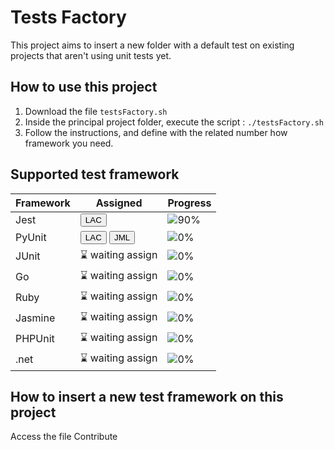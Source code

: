 # Tests Factory

This project aims to insert a new folder with a default test on existing projects that aren't using unit tests yet. 

## How to use this project 
1. Download the file `testsFactory.sh`
2. Inside the principal project folder, execute the script : `./testsFactory.sh`
3. Follow the instructions, and define with the related number how framework you need.

## Supported test framework

<!-- begin-progress-table -->

| Framework                                   | Assigned          | Progress |
| ------------------------------------------- | ----------------- | -------- |
| Jest                                        |  <button onclick="https://github.com/arctouch-leticiacoelho" type="button" name="button">LAC</button>|![90%](https://progress-bar.dev/90)|
| PyUnit                                      | <button  onclick="https://github.com/arctouch-leticiacoelho" type="button" name="button" >LAC</button> <button  onclick="https://github.com/arctouch-joaolemos" type="button" name="button" >JML</button> |![0%](https://progress-bar.dev/0)|
| JUnit                                       | ⌛ waiting assign  |![0%](https://progress-bar.dev/0)|
| Go                                          | ⌛ waiting assign  |![0%](https://progress-bar.dev/0)|  
| Ruby                                        | ⌛ waiting assign  |![0%](https://progress-bar.dev/0)|
| Jasmine                                     | ⌛ waiting assign  |![0%](https://progress-bar.dev/0)|
| PHPUnit                                     | ⌛ waiting assign  |![0%](https://progress-bar.dev/0)|
| .net                                        | ⌛ waiting assign  |![0%](https://progress-bar.dev/0)|

<!-- end-progress-table -->


## How to insert a new test framework on this project


Access the file Contribute 
